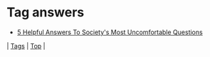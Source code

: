 <!--
title: Tag answers
date: 2020-06-28T15:26:58.801Z
tags:
-->
# Tag answers

 * [5 Helpful Answers To Society's Most Uncomfortable Questions](152958797096.md)

| [Tags](tags.md) | [Top](index.md) |
